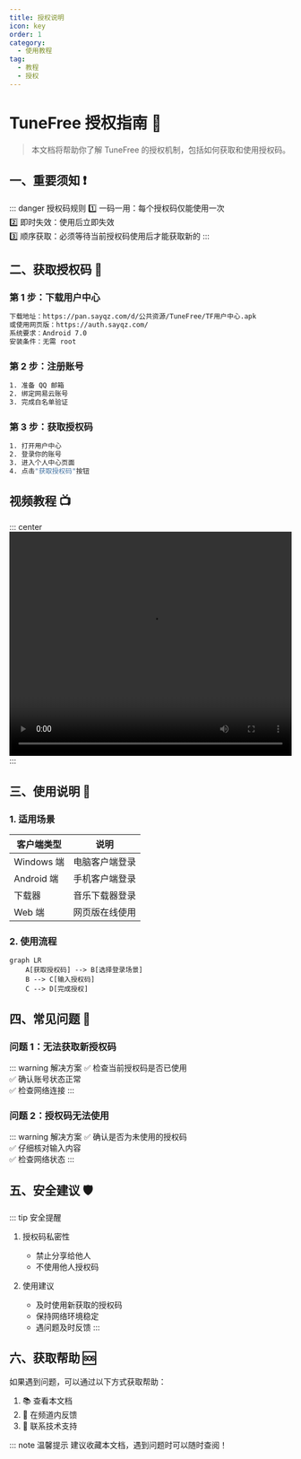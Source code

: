 ```yaml
---
title: 授权说明
icon: key
order: 1
category:
  - 使用教程
tag:
  - 教程
  - 授权
---
```


# TuneFree 授权指南 🔐

> 本文档将帮助你了解 TuneFree 的授权机制，包括如何获取和使用授权码。

## 一、重要须知 ❗

::: danger 授权码规则
1️⃣ 一码一用：每个授权码仅能使用一次  
2️⃣ 即时失效：使用后立即失效  
3️⃣ 顺序获取：必须等待当前授权码使用后才能获取新的
:::

## 二、获取授权码 📱

### 第 1 步：下载用户中心
```bash
下载地址：https://pan.sayqz.com/d/公共资源/TuneFree/TF用户中心.apk
或使用网页版：https://auth.sayqz.com/
系统要求：Android 7.0
安装条件：无需 root
```

### 第 2 步：注册账号
```bash
1. 准备 QQ 邮箱
2. 绑定网易云账号
3. 完成白名单验证
```

### 第 3 步：获取授权码
```bash
1. 打开用户中心
2. 登录你的账号
3. 进入个人中心页面
4. 点击"获取授权码"按钮
```

## 视频教程 📺

::: center
<video controls width="100%" height="400">
  <source src="https://pan.sayqz.com/d/%E5%85%AC%E5%85%B1%E8%B5%84%E6%BA%90/TuneFree/%E6%95%99%E7%A8%8B/%E6%8E%88%E6%9D%83%E7%A0%81%E4%BD%BF%E7%94%A8%E6%95%99%E7%A8%8B.mp4" type="video/mp4">
  你的浏览器不支持 video 标签。
</video>
:::

## 三、使用说明 📖

### 1. 适用场景
| 客户端类型 | 说明 |
|-----------|------|
| Windows 端 | 电脑客户端登录 |
| Android 端 | 手机客户端登录 |
| 下载器 | 音乐下载器登录 |
| Web 端 | 网页版在线使用 |

### 2. 使用流程
```mermaid
graph LR
    A[获取授权码] --> B[选择登录场景]
    B --> C[输入授权码]
    C --> D[完成授权]
```

## 四、常见问题 💭

### 问题 1：无法获取新授权码
::: warning 解决方案
✅ 检查当前授权码是否已使用  
✅ 确认账号状态正常  
✅ 检查网络连接
:::

### 问题 2：授权码无法使用
::: warning 解决方案
✅ 确认是否为未使用的授权码  
✅ 仔细核对输入内容  
✅ 检查网络状态
:::

## 五、安全建议 🛡️

::: tip 安全提醒
1. 授权码私密性
   - 禁止分享给他人
   - 不使用他人授权码
   
2. 使用建议
   - 及时使用新获取的授权码
   - 保持网络环境稳定
   - 遇问题及时反馈
:::

## 六、获取帮助 🆘

如果遇到问题，可以通过以下方式获取帮助：

1. 📚 查看本文档
2. 💬 在频道内反馈
3. 📧 联系技术支持

::: note 温馨提示
建议收藏本文档，遇到问题时可以随时查阅！ 